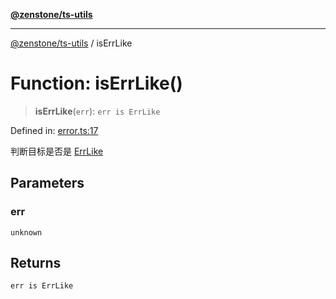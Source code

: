 [**@zenstone/ts-utils**](../README.md)

***

[@zenstone/ts-utils](../globals.md) / isErrLike

# Function: isErrLike()

> **isErrLike**(`err`): `err is ErrLike`

Defined in: [error.ts:17](https://github.com/janpoem/ts-utils/blob/df5fa129179bf9218996bf53428f8189a02eea4a/src/error.ts#L17)

判断目标是否是 [ErrLike](../type-aliases/ErrLike.md)

## Parameters

### err

`unknown`

## Returns

`err is ErrLike`
